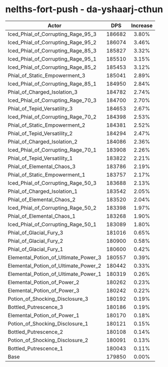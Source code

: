 # nelths-fort-push - da-yshaarj-cthun
| Actor | DPS | Increase |
|---|:---:|:---:|
|Iced_Phial_of_Corrupting_Rage_95_3|186682|3.80%|
|Iced_Phial_of_Corrupting_Rage_95_2|186074|3.46%|
|Iced_Phial_of_Corrupting_Rage_85_3|185827|3.32%|
|Iced_Phial_of_Corrupting_Rage_95_1|185510|3.15%|
|Iced_Phial_of_Corrupting_Rage_85_2|185453|3.12%|
|Phial_of_Static_Empowerment_3|185041|2.89%|
|Iced_Phial_of_Corrupting_Rage_85_1|184950|2.84%|
|Phial_of_Charged_Isolation_3|184782|2.74%|
|Iced_Phial_of_Corrupting_Rage_70_3|184700|2.70%|
|Phial_of_Tepid_Versatility_3|184653|2.67%|
|Iced_Phial_of_Corrupting_Rage_70_2|184398|2.53%|
|Phial_of_Static_Empowerment_2|184381|2.52%|
|Phial_of_Tepid_Versatility_2|184294|2.47%|
|Phial_of_Charged_Isolation_2|184086|2.36%|
|Iced_Phial_of_Corrupting_Rage_70_1|183908|2.26%|
|Phial_of_Tepid_Versatility_1|183822|2.21%|
|Phial_of_Elemental_Chaos_3|183786|2.19%|
|Phial_of_Static_Empowerment_1|183757|2.17%|
|Iced_Phial_of_Corrupting_Rage_50_3|183688|2.13%|
|Phial_of_Charged_Isolation_1|183542|2.05%|
|Phial_of_Elemental_Chaos_2|183520|2.04%|
|Iced_Phial_of_Corrupting_Rage_50_2|183398|1.97%|
|Phial_of_Elemental_Chaos_1|183268|1.90%|
|Iced_Phial_of_Corrupting_Rage_50_1|183089|1.80%|
|Phial_of_Glacial_Fury_3|181016|0.65%|
|Phial_of_Glacial_Fury_2|180900|0.58%|
|Phial_of_Glacial_Fury_1|180600|0.42%|
|Elemental_Potion_of_Ultimate_Power_3|180557|0.39%|
|Elemental_Potion_of_Ultimate_Power_2|180442|0.33%|
|Elemental_Potion_of_Ultimate_Power_1|180319|0.26%|
|Elemental_Potion_of_Power_2|180262|0.23%|
|Elemental_Potion_of_Power_3|180242|0.22%|
|Potion_of_Shocking_Disclosure_3|180192|0.19%|
|Bottled_Putrescence_3|180186|0.19%|
|Elemental_Potion_of_Power_1|180170|0.18%|
|Potion_of_Shocking_Disclosure_1|180121|0.15%|
|Bottled_Putrescence_2|180108|0.14%|
|Potion_of_Shocking_Disclosure_2|180091|0.13%|
|Bottled_Putrescence_1|180043|0.11%|
|Base|179850|0.00%|

